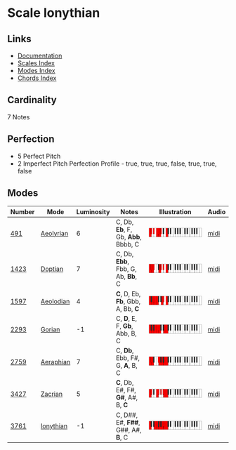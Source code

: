# Scale Ionythian

## Links

- [Documentation](README.md)
- [Scales Index](Scales.md)
- [Modes Index](Modes.md)
- [Chords Index](Chords.md)

## Cardinality

7 Notes

## Perfection

- 5 Perfect Pitch
- 2 Imperfect Pitch
Perfection Profile - true, true, true, false, true, true, false

## Modes

| Number | Mode | Luminosity | Notes | Illustration | Audio |
|--------|------|------------|-------|--------------|-------|
| [491](https://ianring.com/musictheory/scales/491) | [Aeolyrian](ModeAeolyrian.md) | 6 | C, Db, **Eb**, F, Gb, **Abb**, Bbbb, C | ![CNaturalAeolyrian](ModeCNaturalAeolyrian.png) | [midi](https://github.com/edipermadi/music/blob/main/docs/ModeCNaturalAeolyrian.mid?raw=true) | 
| [1423](https://ianring.com/musictheory/scales/1423) | [Doptian](ModeDoptian.md) | 7 | C, Db, **Ebb**, Fbb, G, Ab, **Bb**, C | ![CNaturalDoptian](ModeCNaturalDoptian.png) | [midi](https://github.com/edipermadi/music/blob/main/docs/ModeCNaturalDoptian.mid?raw=true) | 
| [1597](https://ianring.com/musictheory/scales/1597) | [Aeolodian](ModeAeolodian.md) | 4 | **C**, D, Eb, **Fb**, Gbb, A, Bb, **C** | ![CNaturalAeolodian](ModeCNaturalAeolodian.png) | [midi](https://github.com/edipermadi/music/blob/main/docs/ModeCNaturalAeolodian.mid?raw=true) | 
| [2293](https://ianring.com/musictheory/scales/2293) | [Gorian](ModeGorian.md) | -1 | C, **D**, E, F, **Gb**, Abb, B, C | ![CNaturalGorian](ModeCNaturalGorian.png) | [midi](https://github.com/edipermadi/music/blob/main/docs/ModeCNaturalGorian.mid?raw=true) | 
| [2759](https://ianring.com/musictheory/scales/2759) | [Aeraphian](ModeAeraphian.md) | 7 | C, **Db**, Ebb, F#, G, **A**, B, C | ![CNaturalAeraphian](ModeCNaturalAeraphian.png) | [midi](https://github.com/edipermadi/music/blob/main/docs/ModeCNaturalAeraphian.mid?raw=true) | 
| [3427](https://ianring.com/musictheory/scales/3427) | [Zacrian](ModeZacrian.md) | 5 | **C**, Db, E#, F#, **G#**, A#, B, **C** | ![CNaturalZacrian](ModeCNaturalZacrian.png) | [midi](https://github.com/edipermadi/music/blob/main/docs/ModeCNaturalZacrian.mid?raw=true) | 
| [3761](https://ianring.com/musictheory/scales/3761) | [Ionythian](ModeIonythian.md) | -1 | C, D##, E#, **F##**, G##, A#, **B**, C | ![CNaturalIonythian](ModeCNaturalIonythian.png) | [midi](https://github.com/edipermadi/music/blob/main/docs/ModeCNaturalIonythian.mid?raw=true) | 
